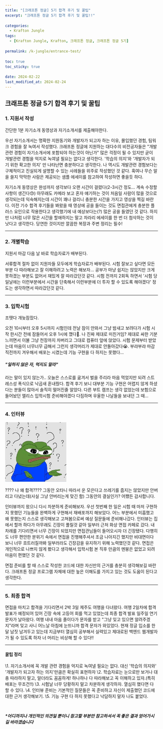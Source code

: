 ```yaml
---
title: "[크래프톤 정글] 5기 합격 후기 및 꿀팁"
excerpt: "크래프톤 정글 5기 합격 후기 및 꿀팁!!"

categories:
  - Krafton Jungle
tags:
  - [Krafton Jungle, Krafton, 크래프톤 정글, 크래프톤 정글 5기]

permalink: /k-jungle/entrance-test/

toc: true
toc_sticky: true

date: 2024-02-22
last_modified_at: 2024-02-24
---
```


<h2>크래프톤 정글 5기 합격 후기 및 꿀팁</h2>

### 1. 지원서 작성

간단한 1분 자기소개 동영상과 자기소개서를 제출해야한다. 

우선 자기소개서는 명확한 지원동기와 개발자가 되고자 하는 이유, 몰입했던 경험, 팀워크 경험을 잘 녹여서 작성했다. 크래프톤 정글에 지원하는 대다수의 비전공자들은 "개발관련 경험이 자기소개서에 포함되야 하는것이 아닌가" 많은 걱정이 될 수 있지만 굳이 개발관련 경험을 억지로 녹여낼 필요는 없다고 생각한다. '학습의 의지'와 '개발자가 되기 위한 확고한 의지' 만 나타난면 충분하다고 생각한다. 나 역시도 개발관련 경험보다는 구체적이고 진실되게 설명할 수 있는 사례들을 위주로 작성했던 것 같다. 혹여나 무슨 말을 쓸지 막막한 사람은 제공되는 샘플 에세이를 참고하여 작성하면 좋을듯 하다.

자기소개 동영상은 완성까지 생각보다 오랜 시간이 걸렸다(2-3시간 정도... 계속 수정할 사항이 생긴다😓) 아무래도 카메라 보고 혼자 얘기하는 것이 처음일 사람이 많을 것으로 생각되는데 익숙해지는데 시간이 꽤나 걸리니 충분한 시간을 가지고 영상을 찍길 바란다. 이전 기수 합격 후기들을 봐왔을 때 영상에 공을 들이는 것도 면접관에게 충분한 플러스 요인으로 작용한다고 생각했기에 내 예상보다는(?) 많은 공을 들였던 것 같다. 하지만 나처럼 너무 많은 시간을 할애하지는 말고 차라리 에세이를 한 번 더 첨삭하는 것이 낫다고 생각한다. 당연한 것이지만 깔끔한 복장과 주변 정리는 필수!

---

### 2. 개별학습

지원서 마감 다음 날 바로 학습자료가 배부된다. 

서류합격 절차 없이 지원자들 모두에게 학습자료가 배부된다. 시험 잘보고 싶다면 모든 부분 다 따라해보고 잘 이해하려고 노력은 해보자... 공부가 마냥 쉽지는 않았지만 크게 못하겠는 부분도 없어서 재밌게 잘 따라갔던것 같다. 시험 전까지 2회독 하면서 '시험 당일날에는 이런부분에서 시간을 단축해서 이런부분에 더 투자 할 수 있도록 해야겠다' 정도는 생각하면서 따라갔던것 같다.

---

### 3. 입학시험

조땟다 개늦잠잤다.

오전 10시부터 오후 5시까지 시험인데 전날 잠이 안와서 그냥 밤새고 보려다가 시험 시작 한시간 전에 잠들어서 오후 1시에 깼다🫠. 나 진짜 제대로 미친거임? 제대로 싸한 기분 느끼면서 이불 그냥 천장까지 차버리고 그대로 컴퓨터 앞에 앉았다. 시험 문제부터 받았는데 마음이 너무너무 급해서 그런지 생각머리가 제대로 안돌아갔다😭. 부랴부랴 마감 직전까지 겨우해서 배포는 시켰는데 기능 구현을 다 하지는 못했다...
<h5>"일하지 않은 자, 먹지도 말라"</h5> 라는 말이 있지 않는가.. 오늘은 스스로를 굶겨서 벌을 주리라 마음 먹었지만 되려 스트레스성 폭식으로 낙곱새 혼내줬다. 합격 후기 보니 대부분 기능 구현은 어렵지 않게 하셨다는 분들이 많아서 솔직히 떨어진줄 알았다. 다른 부트 캠프는 생각 없었는데 보험으로 들어놨던 엘리스 입학시험 준비해야겠다 다짐하며 우울한 나날들을 보내던 그 때...

---

### 4. 인터뷰
<!-- ![pepe](/assets/images/posts_img/pepe.jpg) -->
<img src="/assets/images/posts_img/pepe.jpg" alt="pepe" width="40%"><br>

???? 나 왜 합격???? 그동안 오타니 따라서 운 모은다고 쓰레기를 줍지는 않았지만 안버리고 다녔는데(사실 그냥 안버리는게 맞긴 함) 그동안의 결실인가? 어쨌든 감사합니다. 

인터뷰까지 왔으니 다시 차분하게 준비해보자. 우선 첫번째 한 일은 시험 때 마저 구현하지 못했던 기능들을 완벽하게 구현해서 재배포까지 해보았다. 어느 부분에서 미흡했고 왜 못했는지 스스로 생각해보고 고쳐봄으로써 예상 질문들에 준비해나갔다. 인터뷰는 집에서 할까 하다가 아무래도 긴장이 풀릴것 같아 일부러 근처 화상 면접 카페로 갔다. 내 차례를 기다리면서 너무 긴장이 되었지만 면접관님들이 들어오시자 더 긴장됐다. 다행히도 너무 편안한 분위기 속에서 면접을 진행해주셔서 조금 나아지긴 했지만 비대면이다 보니 너무 흐트러질까봐 일부러라도 긴장감을 유지하기 위해 노력했던것 같다. 면접은 개인적으로 나쁘지 않게 봤다고 생각해서 입학시험 본 직후 만큼의 멘붕은 없었고 되려 마음이 편했던 것 같다.

면접 준비를 할 때 스스로 작성한 코드에 대한 자신만의 근거를 충분히 생각해보길 바란다. 크래프톤 정글 프로그램 자체에 대한 높은 이해도를 가지고 있는 것도 도움이 된다고 생각한다.

---

### 5. 최종 합격
면접을 마치고 합격을 기다리면서 2박 3일 제주도 여행을 다녀왔다. 여행 2일차에 합격 발표가 예정되어 있어 긴장 속에 고등어 회를 먹고 있었는데 최종 합격 발표 일주일 연기 문자가 날아왔다. 여행 내내 마음 졸이다가 문자를 받고 "그냥 잊고 있으면 알려주겠지"라며 잊고 사니 어느날 아침에 눈뜨니까 합격 문자가 와있었다. 현재 정글 입소를 한달 남짓 남겨두고 있는데 지금부터 열심히 공부해서 실력있고 제대로된 백엔드 웹개발자가 될 수 있도록 하자 너 머리는 비상해 할 수 있다!!

---

#### 꿀팁 정리
\1. 자기소개서에 꼭 개발 관련 경험을 억지로 녹여낼 필요는 없다. 대신 '학습의 의지와' '개발자가 되고자 하는 의지'만큼은 확실히 표현하자
\2. 학습자료는 눈으로만 보거나 대충 따라하지 말고, 알더라도 꼼꼼하게! 하나하나 다 따라해보고 꼭 이해하고 있자.(특히 배포는 무조건!!)
\3. 시험날 너무 당황하지 말고 차분하게 생각하자. 열심히 했다면 다 할 수 있다.
\4. 인터뷰 준비는 기본적인 질문들은 꼭 준비하고 자신이 제출했던 코드에 대한 근거 생각해보기.
\5. 기능 구현 다 하지 못했다고 낙담하지 말자 나도 붙었다.

<br>

***\*어디까지나 개인적인 의견일 뿐이니 참고할 부분만 참고하셔서 꼭 좋은 결과 얻어가시길 바라겠습니다***






